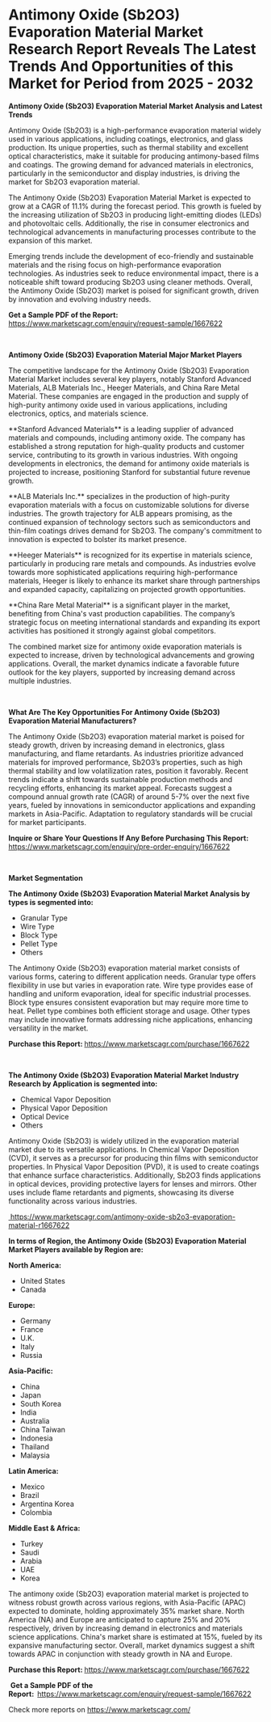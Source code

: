 <p><h1>Antimony Oxide (Sb2O3) Evaporation Material Market Research Report Reveals The Latest Trends And Opportunities of this Market for Period from 2025 - 2032</h1></p><p><strong>Antimony Oxide (Sb2O3) Evaporation Material Market Analysis and Latest Trends</strong></p>
<p><p>Antimony Oxide (Sb2O3) is a high-performance evaporation material widely used in various applications, including coatings, electronics, and glass production. Its unique properties, such as thermal stability and excellent optical characteristics, make it suitable for producing antimony-based films and coatings. The growing demand for advanced materials in electronics, particularly in the semiconductor and display industries, is driving the market for Sb2O3 evaporation material.</p><p>The Antimony Oxide (Sb2O3) Evaporation Material Market is expected to grow at a CAGR of 11.1% during the forecast period. This growth is fueled by the increasing utilization of Sb2O3 in producing light-emitting diodes (LEDs) and photovoltaic cells. Additionally, the rise in consumer electronics and technological advancements in manufacturing processes contribute to the expansion of this market.</p><p>Emerging trends include the development of eco-friendly and sustainable materials and the rising focus on high-performance evaporation technologies. As industries seek to reduce environmental impact, there is a noticeable shift toward producing Sb2O3 using cleaner methods. Overall, the Antimony Oxide (Sb2O3) market is poised for significant growth, driven by innovation and evolving industry needs.</p></p>
<p><strong>Get a Sample PDF of the Report:&nbsp;</strong> <a href="https://www.marketscagr.com/enquiry/request-sample/1667622?utm_campaign=1889&utm_medium=2&utm_source=Github&utm_content=ia&utm_term=02022025&utm_id=antimony-oxide-sb2o3-evaporation-material">https://www.marketscagr.com/enquiry/request-sample/1667622</a></p>
<p>&nbsp;</p>
<p><strong>Antimony Oxide (Sb2O3) Evaporation Material Major Market Players</strong></p>
<p><p>The competitive landscape for the Antimony Oxide (Sb2O3) Evaporation Material Market includes several key players, notably Stanford Advanced Materials, ALB Materials Inc., Heeger Materials, and China Rare Metal Material. These companies are engaged in the production and supply of high-purity antimony oxide used in various applications, including electronics, optics, and materials science.</p><p>**Stanford Advanced Materials** is a leading supplier of advanced materials and compounds, including antimony oxide. The company has established a strong reputation for high-quality products and customer service, contributing to its growth in various industries. With ongoing developments in electronics, the demand for antimony oxide materials is projected to increase, positioning Stanford for substantial future revenue growth.</p><p>**ALB Materials Inc.** specializes in the production of high-purity evaporation materials with a focus on customizable solutions for diverse industries. The growth trajectory for ALB appears promising, as the continued expansion of technology sectors such as semiconductors and thin-film coatings drives demand for Sb2O3. The company's commitment to innovation is expected to bolster its market presence.</p><p>**Heeger Materials** is recognized for its expertise in materials science, particularly in producing rare metals and compounds. As industries evolve towards more sophisticated applications requiring high-performance materials, Heeger is likely to enhance its market share through partnerships and expanded capacity, capitalizing on projected growth opportunities.</p><p>**China Rare Metal Material** is a significant player in the market, benefiting from China's vast production capabilities. The company’s strategic focus on meeting international standards and expanding its export activities has positioned it strongly against global competitors.</p><p>The combined market size for antimony oxide evaporation materials is expected to increase, driven by technological advancements and growing applications. Overall, the market dynamics indicate a favorable future outlook for the key players, supported by increasing demand across multiple industries.</p></p>
<p>&nbsp;</p>
<p><strong>What Are The Key Opportunities For Antimony Oxide (Sb2O3) Evaporation Material Manufacturers?</strong></p>
<p><p>The Antimony Oxide (Sb2O3) evaporation material market is poised for steady growth, driven by increasing demand in electronics, glass manufacturing, and flame retardants. As industries prioritize advanced materials for improved performance, Sb2O3’s properties, such as high thermal stability and low volatilization rates, position it favorably. Recent trends indicate a shift towards sustainable production methods and recycling efforts, enhancing its market appeal. Forecasts suggest a compound annual growth rate (CAGR) of around 5-7% over the next five years, fueled by innovations in semiconductor applications and expanding markets in Asia-Pacific. Adaptation to regulatory standards will be crucial for market participants.</p></p>
<p><strong>Inquire or Share Your Questions If Any Before Purchasing This Report:</strong> <a href="https://www.marketscagr.com/enquiry/pre-order-enquiry/1667622?utm_campaign=1889&utm_medium=2&utm_source=Github&utm_content=ia&utm_term=02022025&utm_id=antimony-oxide-sb2o3-evaporation-material">https://www.marketscagr.com/enquiry/pre-order-enquiry/1667622</a></p>
<p>&nbsp;</p>
<p><strong>Market Segmentation</strong></p>
<p><strong>The Antimony Oxide (Sb2O3) Evaporation Material Market Analysis by types is segmented into:</strong></p>
<p><ul><li>Granular Type</li><li>Wire Type</li><li>Block Type</li><li>Pellet Type</li><li>Others</li></ul></p>
<p><p>The Antimony Oxide (Sb2O3) evaporation material market consists of various forms, catering to different application needs. Granular type offers flexibility in use but varies in evaporation rate. Wire type provides ease of handling and uniform evaporation, ideal for specific industrial processes. Block type ensures consistent evaporation but may require more time to heat. Pellet type combines both efficient storage and usage. Other types may include innovative formats addressing niche applications, enhancing versatility in the market.</p></p>
<p><strong>Purchase this Report:&nbsp;</strong><a href="https://www.marketscagr.com/purchase/1667622?utm_campaign=1889&utm_medium=2&utm_source=Github&utm_content=ia&utm_term=02022025&utm_id=antimony-oxide-sb2o3-evaporation-material">https://www.marketscagr.com/purchase/1667622</a></p>
<p>&nbsp;</p>
<p><strong>The Antimony Oxide (Sb2O3) Evaporation Material Market Industry Research by Application is segmented into:</strong></p>
<p><ul><li>Chemical Vapor Deposition</li><li>Physical Vapor Deposition</li><li>Optical Device</li><li>Others</li></ul></p>
<p><p>Antimony Oxide (Sb2O3) is widely utilized in the evaporation material market due to its versatile applications. In Chemical Vapor Deposition (CVD), it serves as a precursor for producing thin films with semiconductor properties. In Physical Vapor Deposition (PVD), it is used to create coatings that enhance surface characteristics. Additionally, Sb2O3 finds applications in optical devices, providing protective layers for lenses and mirrors. Other uses include flame retardants and pigments, showcasing its diverse functionality across various industries.</p></p>
<p><a href="https://www.marketscagr.com/antimony-oxide-sb2o3-evaporation-material-r1667622?utm_campaign=1889&utm_medium=2&utm_source=Github&utm_content=ia&utm_term=02022025&utm_id=antimony-oxide-sb2o3-evaporation-material">&nbsp;https://www.marketscagr.com/antimony-oxide-sb2o3-evaporation-material-r1667622</a></p>
<p><strong>In terms of Region, the Antimony Oxide (Sb2O3) Evaporation Material Market Players available by Region are:</strong></p>
<p>
    <p> <strong> North America: </strong>
        <ul>
            <li>United States</li>
            <li>Canada</li>
        </ul>
        </p> 
    <p> <strong> Europe: </strong>
        <ul>
            <li>Germany</li>
            <li>France</li>
            <li>U.K.</li>
            <li>Italy</li>
            <li>Russia</li>
        </ul>
        </p> 
    <p> <strong> Asia-Pacific: </strong>
        <ul>
            <li>China</li>
            <li>Japan</li>
            <li>South Korea</li>
            <li>India</li>
            <li>Australia</li>
            <li>China Taiwan</li>
            <li>Indonesia</li>
            <li>Thailand</li>
            <li>Malaysia</li>
        </ul>
        </p> 
    <p> <strong> Latin America: </strong>
        <ul>
            <li>Mexico</li>
            <li>Brazil</li>
            <li>Argentina Korea</li>
            <li>Colombia</li>
        </ul>
        </p> 
    <p> <strong> Middle East & Africa: </strong>
        <ul>
            <li>Turkey</li>
            <li>Saudi</li>
            <li>Arabia</li>
            <li>UAE</li>
            <li>Korea</li>
        </ul>
    </p>
    </p>
<p><p>The antimony oxide (Sb2O3) evaporation material market is projected to witness robust growth across various regions, with Asia-Pacific (APAC) expected to dominate, holding approximately 35% market share. North America (NA) and Europe are anticipated to capture 25% and 20% respectively, driven by increasing demand in electronics and materials science applications. China's market share is estimated at 15%, fueled by its expansive manufacturing sector. Overall, market dynamics suggest a shift towards APAC in conjunction with steady growth in NA and Europe.</p></p>
<p><strong>Purchase this Report: </strong><a href="https://www.marketscagr.com/purchase/1667622?utm_campaign=1889&utm_medium=2&utm_source=Github&utm_content=ia&utm_term=02022025&utm_id=antimony-oxide-sb2o3-evaporation-material">https://www.marketscagr.com/purchase/1667622</a></p>
<p>&nbsp;<strong>Get a Sample PDF of the Report:&nbsp;&nbsp;</strong><a href="https://www.marketscagr.com/enquiry/request-sample/1667622?utm_campaign=1889&utm_medium=2&utm_source=Github&utm_content=ia&utm_term=02022025&utm_id=antimony-oxide-sb2o3-evaporation-material">https://www.marketscagr.com/enquiry/request-sample/1667622</a></p>
<p><strong></strong></p>
<p>Check more reports on <a href="https://www.marketscagr.com/?utm_campaign=1889&utm_medium=2&utm_source=Github&utm_content=ia&utm_term=02022025&utm_id=antimony-oxide-sb2o3-evaporation-material">https://www.marketscagr.com/</a></p>